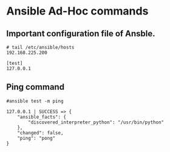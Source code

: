 # Ansible Ad-Hoc commands

## Important configuration file of Ansble.

```
# tail /etc/ansible/hosts
192.168.225.200

[test]
127.0.0.1

```
## Ping command

```
#ansible test -m ping

127.0.0.1 | SUCCESS => {
    "ansible_facts": {
        "discovered_interpreter_python": "/usr/bin/python"
    },
    "changed": false,
    "ping": "pong"
}
```